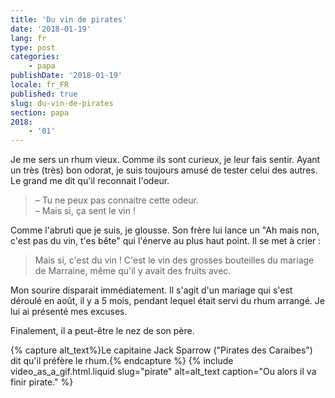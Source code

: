 ```yaml
---
title: 'Du vin de pirates'
date: '2018-01-19'
lang: fr
type: post
categories:
    - papa
publishDate: '2018-01-19'
locale: fr_FR
published: true
slug: du-vin-de-pirates
section: papa
2018:
    - '01'
---
```


Je me sers un rhum vieux. Comme ils sont curieux, je leur fais sentir. Ayant un très (très) bon odorat, je suis toujours amusé de tester celui des autres. Le grand me dit qu'il reconnait l'odeur.

<!--more-->

> – Tu ne peux pas connaitre cette odeur.  
> – Mais si, ça sent le vin !

Comme l'abruti que je suis, je glousse. Son frère lui lance un "Ah mais non, c'est pas du vin, t'es bête" qui l'énerve au plus haut point. Il se met à crier :

> Mais si, c'est du vin ! C'est le vin des grosses bouteilles du mariage de Marraine, même qu'il y avait des fruits avec.

Mon sourire disparait immédiatement. Il s'agit d'un mariage qui s'est déroulé en août, il y a 5 mois, pendant lequel était servi du rhum arrangé. Je lui ai présenté mes excuses.

Finalement, il a peut-être le nez de son père.

{% capture alt_text%}Le capitaine Jack Sparrow ("Pirates des Caraibes") dit qu'il préfère le rhum.{% endcapture %}
{% include video_as_a_gif.html.liquid
    slug="pirate"
    alt=alt_text
    caption="Ou alors il va finir pirate."
%}

